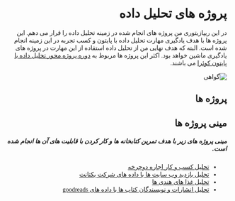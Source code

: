 <div dir="rtl" style="font-family: vazir;">

# پروژه های تحلیل داده

در این ریپازیتوری من پروژه های انجام شده در زمینه تحلیل داده را قرار می دهم. این پروژه ها با هدف یادگیری مهارت تحلیل داده با پایتون و کسب تجربه در این زمینه انجام شده است. البته که هدف نهایی من از تحلیل داده استفاده از این مهارت در پروژه های یادگیری ماشین خواهد بود. اکثر این پروژه ها مربوط به [دوره پروژه محور تحلیل داده با پایتون کوئرا](https://quera.org/college/landpage/8523/machinelearning-1) می باشند.

![گواهی](https://quera.org/media/public/quera_certificate/15c86ea6247a4883bad8b2fd3d07c03b.jpg)


## پروژه ها


## مینی پروژه ها

##### مینی پروژه های زیر با هدف تمرین کتابخانه ها و کار کردن با قابلیت های آن ها انجام شده است.

- [تحلیل کسب و کار اجاره دوچرخه](notebooks/bikes-borrowed.ipynb)
- [تحلیل بازدید وب سایت ها با داده های شرکت یکتانت](notebooks/yektanet.ipynb)
- [تحلیل غذا های هندی ها](notebooks/hindustan.ipynb)
- [تحلیل انشارات و نویسندگان کتاب ها با داده های goodreads](notebooks/book_readers.ipynb)

</div>